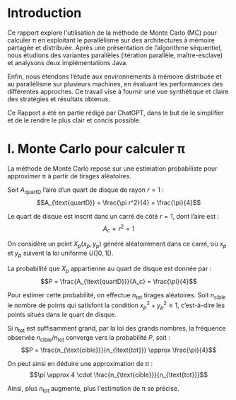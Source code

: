 # **Introduction**

Ce rapport explore l'utilisation de la méthode de Monte Carlo (MC) pour calculer π en exploitant le parallélisme sur des architectures à mémoire partagée et distribuée. Après une présentation de l’algorithme séquentiel, nous étudions des variantes parallèles (itération parallèle, maître-esclave) et analysons deux implémentations Java.

Enfin, nous étendons l’étude aux environnements à mémoire distribuée et au parallélisme sur plusieurs machines, en évaluant les performances des différentes approches. Ce travail vise à fournir une vue synthétique et claire des stratégies et résultats obtenus.

Ce Rapport a été en partie rédigé par ChatGPT, dans le but de le simplifier et de le rendre le plus clair et concis possible.

# **I. Monte Carlo pour calculer π**

La méthode de Monte Carlo repose sur une estimation probabiliste pour approximer π à partir de tirages aléatoires.

Soit $A_{\text{quartD}}$ l’aire d’un quart de disque de rayon $r = 1$ :  
$$A_{\text{quartD}} = \frac{\pi r^2}{4} = \frac{\pi}{4}$$

Le quart de disque est inscrit dans un carré de côté $r = 1$, dont l’aire est :  
$$A_c = r^2 = 1$$

On considère un point $X_p(x_p, y_p)$ généré aléatoirement dans ce carré, où $x_p$ et $y_p$ suivent la loi uniforme $U(]0,1[)$.

La probabilité que $X_p$ appartienne au quart de disque est donnée par :  
$$P = \frac{A_{\text{quartD}}}{A_c} = \frac{\pi}{4}$$

Pour estimer cette probabilité, on effectue $n_{\text{tot}}$ tirages aléatoires. Soit $n_{\text{cible}}$ le nombre de points qui satisfont la condition $x_p^2 + y_p^2 \leq 1$, c’est-à-dire les points situés dans le quart de disque.

Si $n_{\text{tot}}$ est suffisamment grand, par la loi des grands nombres, la fréquence observée $n_{\text{cible}} / n_{\text{tot}}$ converge vers la probabilité $P$, soit :  
$$P = \frac{n_{\text{cible}}}{n_{\text{tot}}} \approx \frac{\pi}{4}$$

On peut ainsi en déduire une approximation de π :  
$$\pi \approx 4 \cdot \frac{n_{\text{cible}}}{n_{\text{tot}}}$$

Ainsi, plus $n_{\text{tot}}$ augmente, plus l'estimation de π se précise.